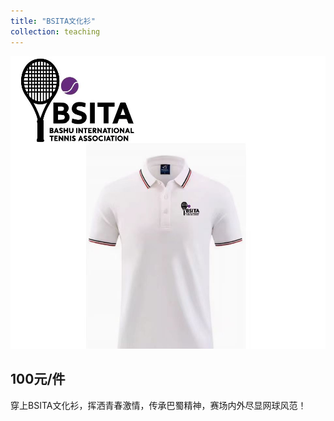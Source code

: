 ```yaml
---
title: "BSITA文化衫"
collection: teaching
---
```


<div align=center>
<img src="https://github.com/BSITA-CQ/BSITA-CQ.github.io/blob/master/images/polo.jpg" width=600>
</div>

## 100元/件

穿上BSITA文化衫，挥洒青春激情，传承巴蜀精神，赛场内外尽显网球风范！


